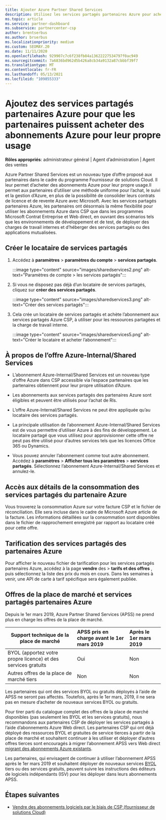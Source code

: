 ```yaml
---
title: Ajouter Azure Partner Shared Services
description: Utilisez les services partagés partenaires Azure pour acheter des abonnements Azure pour votre usage personnel et pour disposer d’une méthode uniforme pour l’achat, le suivi et la gestion d’Azure.
ms.topic: article
ms.service: partner-dashboard
ms.subservice: partnercenter-csp
author: brentserbus
ms.author: brserbus
ms.localizationpriority: medium
ms.custom: SEOMAY.20
ms.date: 11/11/2020
ms.openlocfilehash: 929907c7c6f238fb84a13622227534797f0ac949
ms.sourcegitcommit: 7a6836bd962d5b426a8cb34a9132a87cbbbf39f7
ms.translationtype: MT
ms.contentlocale: fr-FR
ms.lasthandoff: 05/13/2021
ms.locfileid: "109855333"
---
```

# <a name="add-azure-partner-shared-services-so-partners-can-buy-azure-subscriptions-for-their-own-use"></a>Ajoutez des services partagés partenaires Azure pour que les partenaires puissent acheter des abonnements Azure pour leur propre usage

**Rôles appropriés**: administrateur général | Agent d’administration | Agent des ventes

Azure Partner Shared Services est un nouveau type d’offre proposé aux partenaires dans le cadre du programme Fournisseur de solutions Cloud. Il leur permet d’acheter des abonnements Azure pour leur propre usage.Il permet aux partenaires d’utiliser une méthode uniforme pour l’achat, le suivi et la gestion d’Azure, en plus de la possibilité de consolider leurs contrats de licence et de revente Azure avec Microsoft. Avec les services partagés partenaires Azure, les partenaires ont désormais la même flexibilité pour utiliser les abonnements Azure dans CSP que dans les programmes Microsoft Contrat Entreprise et Web direct, en ouvrant des scénarios tels que les environnements de développement et de test, de déployer des charges de travail internes et d’héberger des services partagés ou des applications mutualisées.  

## <a name="create-the-shared-services-tenant"></a>Créer le locataire de services partagés

1. Accédez à **paramètres**  >  **paramètres du compte**  >  **services partagés**.

   :::image type="content" source="images/sharedservices2.png" alt-text="Paramètres de compte > les services partagés":::

2. Si vous ne disposez pas déjà d’un locataire de services partagés, cliquez sur **créer des services partagés**.

   :::image type="content" source="images/sharedservices3.png" alt-text="Créer des services partagés":::

3. Cela crée un locataire de services partagés et achète l’abonnement aux services partagés Azure CSP, à utiliser pour les ressources partagées et la charge de travail interne.

   :::image type="content" source="images/sharedservices5.png" alt-text="Créer le locataire et acheter l’abonnement":::

## <a name="about-the-azure--internalshared-services-offer"></a>À propos de l’offre Azure-Internal/Shared Services

- L’abonnement Azure-Internal/Shared Services est un nouveau type d’offre Azure dans CSP accessible via l’espace partenaires que les partenaires obtiennent pour leur propre utilisation d’Azure.

- Les abonnements aux services partagés des partenaires Azure sont éligibles et peuvent être utilisés pour l’achat de RIs.

- L’offre Azure-Internal/Shared Services ne peut être appliquée qu’au locataire des services partagés.

- La principale utilisation de l’abonnement Azure-Internal/Shared Services est de vous permettre d’utiliser Azure à des fins de développement. Le locataire partagé que vous utilisez pour approvisionner cette offre ne peut pas être utilisé pour d’autres services tels que les licences Office 365 ou Dynamics.

- Vous pouvez annuler l’abonnement comme tout autre abonnement. Accédez à **paramètres**  >  **Afficher tous les paramètres**  >  **services partagés**. Sélectionnez l’abonnement Azure-Internal/Shared Services et annulez-le.

## <a name="accessing-azure-partner-shared-services-consumption-details"></a>Accès aux détails de la consommation des services partagés du partenaire Azure

Vous trouverez la consommation Azure sur votre facture CSP et le fichier de réconciliation. Elle sera incluse dans le cadre de Microsoft Azure article de la facture. Les informations détaillées sur la consommation sont disponibles dans le fichier de rapprochement enregistré par rapport au locataire créé pour cette offre.

## <a name="azure-partner-shared-services-pricing"></a>Tarification des services partagés des partenaires Azure

Pour afficher le nouveau fichier de tarification pour les services partagés partenaires Azure, accédez à la page **vendre** des  >  **tarifs et des offres** , puis sélectionnez la liste des prix du mois en cours. Dans les semaines à venir, une API de carte à tarif spécifique sera également publiée.

## <a name="marketplace-offers-and-azure-partner-shared-services"></a>Offres de la place de marché et services partagés partenaires Azure

Depuis le 1er mars 2019, Azure Partner Shared Services (APSS) ne prend plus en charge les offres de la place de marché.

|**Support technique de la place de marché**   |**APSS pris en charge avant le 1er mars 2019**|**Après le 1er mars 2019**|
|---------------------------|:----------------------------|:-------------------|
|BYOL (apportez votre propre licence) et des services gratuits   | Oui   | Non|
|Autres offres de la place de marché tiers   | Non   |Non|

Les partenaires qui ont des services BYOL ou gratuits déployés à l’aide de APSS ne seront pas affectés. Toutefois, après le 1er mars, 2019, il ne sera pas en mesure d’acheter de nouveaux services BYOL ou gratuits.

Pour tirer parti du catalogue complet des offres de la place de marché disponibles (pas seulement les BYOL et les services gratuits), nous recommandons aux partenaires CSP de déployer les services partagés à l’aide d’abonnements Azure Web direct.  Les partenaires CSP qui ont déjà déployé des ressources BYOL et gratuites de service tierces à partir de la place de marché et souhaitent continuer à les utiliser et déployer d’autres offres tierces sont encouragés à migrer l’abonnement APSS vers Web direct [migrant des abonnements Azure existants](/azure/cloud-solution-provider/migration/migration#migrating-existing-azure-subscriptions).

Les partenaires, qui envisagent de continuer à utiliser l’abonnement APSS après le 1er mars 2019 et souhaitent déployer de nouveaux services [BYOL](https://azuremarketplace.microsoft.com/marketplace/apps?filters=byol) tiers ou des services gratuits, peuvent suivre les instructions des éditeurs de logiciels indépendants (ISV) pour les déployer dans leurs abonnements APSS.

## <a name="next-steps"></a>Étapes suivantes

- [Vendre des abonnements logiciels par le biais de CSP (fournisseur de solutions Cloud)](csp-software-subscriptions.md)